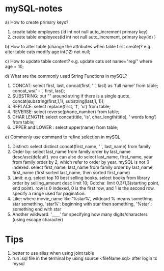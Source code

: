 # mySQL-notes
a) How to create primary keys?
1. create table employees (id int not null auto_increment primary key)
2. create table employees(id int not null auto_increment, primary key(id) )

b) How to alter table (change the attributes when table first create)?	e.g. alter table cats modify age int(12) not null;

c) How to update table content? e.g. update cats set name="regi" where age = 10;

d) What are the commonly used String Functions in mySQL?
1. CONCAT: select first, last, concat(first, ' ', last) as 'full name' from table; concat_ws(' - ', first, last);
2. SUBSTRING: put "" around string if there is a single quote, concat(substring(first,1,1), substring(last,1, 1));
3. REPLACE: select replace(first, 'f', 'u') from table;
4. REVERSE: select reverse(phone_number) from table;
5. CHAR LENGTH: select concat(title, 'is', char_length(title), ' words long') from table; 
6. UPPER and LOWER : select upper(name) from table;

e) Commonly use command to refine selection in mySQL
1. Distinct: select distinct concat(first_name, ' ', last_name) from family
2. Order by: select last_name from family order by last_name desc/asc(default). you can also do select last_name, first_name, year from family order by 2, which refer to order by year. mySQL is not 0 indexed. select first_name, last_name from family order by last_name, first_name (first sorted last_name, then sorted first_name)
3. Limit: e.g. select top 10 best selling books. select books from library order by selling_amount desc limit 10; Gotcha: limit 0,3/1,3(starting point, end point). row is 0 indexed, 0 is the first row, and 1 is the second row. specify a range used for pagination. 
4. Like: where movie_name like '%star%', wildcard % means something star something, 'star%': beginning with star then something, '%star': something end with star
5. Another wildward: '____' for specifying how many digits/characters (using escape character)
# Tips
1. better to use alias when using joint table
2. run .sql file in the terminal by using source <fileName.sql> after login to mysql
